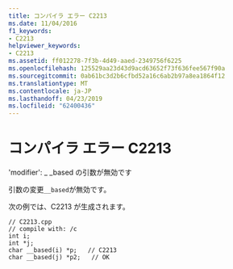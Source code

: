 ```yaml
---
title: コンパイラ エラー C2213
ms.date: 11/04/2016
f1_keywords:
- C2213
helpviewer_keywords:
- C2213
ms.assetid: ff012278-7f3b-4d49-aaed-2349756f6225
ms.openlocfilehash: 125529aa23d43d9acd63652f73f636fee567f90a
ms.sourcegitcommit: 0ab61bc3d2b6cfbd52a16c6ab2b97a8ea1864f12
ms.translationtype: MT
ms.contentlocale: ja-JP
ms.lasthandoff: 04/23/2019
ms.locfileid: "62400436"
---
```

# <a name="compiler-error-c2213"></a>コンパイラ エラー C2213

'modifier': _ _based の引数が無効です

引数の変更`__based`が無効です。

次の例では、C2213 が生成されます。

```
// C2213.cpp
// compile with: /c
int i;
int *j;
char __based(i) *p;   // C2213
char __based(j) *p2;   // OK
```